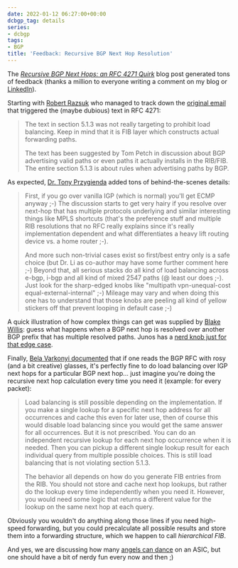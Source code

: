 ```yaml
---
date: 2022-01-12 06:27:00+00:00
dcbgp_tag: details
series:
- dcbgp
tags:
- BGP
title: 'Feedback: Recursive BGP Next Hop Resolution'
---
```

The _[Recursive BGP Next Hops: an RFC 4271 Quirk](/2022/01/bgp-recursive-next-hops-rfc.html)_ blog post generated tons of feedback (thanks a million to everyone writing a comment on my blog or [LinkedIn](https://www.linkedin.com/feed/update/urn%3Ali%3Aactivity%3A6884535946654572544/)).

Starting with [Robert Razsuk](/2022/01/bgp-recursive-next-hops-rfc.html#956) who managed to track down the [original email](https://mailarchive.ietf.org/arch/msg/idr/OHlGLdQOF5lSa_NR7oOaDjse8y8/) that triggered the (maybe dubious) text in RFC 4271:

> The text in section 5.1.3 was not really targeting to prohibit load balancing. Keep in mind that it is FIB layer which constructs actual forwarding paths.
>
> The text has been suggested by Tom Petch in discussion about BGP advertising valid paths or even paths it actually installs in the RIB/FIB. The entire section 5.1.3 is about rules when advertising paths by BGP.
<!--more-->
As expected, [Dr. Tony Przygienda](https://www.linkedin.com/in/dr-tony-przygienda-018501/) added tons of behind-the-scenes details:

> First, if you go over vanilla IGP (which is normal) you'll get ECMP anyway ;-) The discussion starts to get very hairy if you resolve over next-hop that has multiple protocols underlying and similar interesting things like MPLS shortcuts (that's the preference stuff and multiple RIB resolutions that no RFC really explains since it's really implementation dependent and what differentiates a heavy lift routing device vs. a home router ;-).
>
> And more such non-trivial cases exist so first/best entry only is a safe choice (but Dr. Li as co-author may have some further comment here ;-) Beyond that, all serious stacks do all kind of load balancing across e-bgp, i-bgp and all kind of mixed 2547 paths (@ least our does ;-). Just look for the sharp-edged knobs like "multipath vpn-unequal-cost equal-external-internal" ;-) Mileage may vary and when doing this one has to understand that those knobs are peeling all kind of yellow stickers off that prevent looping in default case ;-)

A quick illustration of how complex things can get was supplied by [Blake Willis](https://www.linkedin.com/in/blakedot/): guess what happens when a BGP next hop is resolved over another BGP prefix that has multiple resolved paths. Junos has a [nerd knob just for that edge case](https://www.juniper.net/documentation/us/en/software/junos/bgp/topics/topic-map/load-balancing-bgp-session.html#id-configuring-recursive-resolution-over-bgp-multipath).

Finally, [Bela Varkonyi documented](/2022/01/bgp-recursive-next-hops-rfc.html#960) that if one reads the BGP RFC with rosy (and a bit creative) glasses, it's perfectly fine to do load balancing over IGP next hops for a particular BGP next hop... just imagine you're doing the recursive next hop calculation every time you need it (example: for every packet):

> Load balancing is still possible depending on the implementation. If you make a single lookup for a specific next hop address for all occurrences and cache this even for later use, then of course this would disable load balancing since you would get the same answer for all occurrences. But it is not prescribed. You can do an independent recursive lookup for each next hop occurrence when it is needed. Then you can pickup a different single lookup result for each individual query from multiple possible choices. This is still load balancing that is not violating section 5.1.3.
>
> The behavior all depends on how do you generate FIB entries from the RIB. You should not store and cache next hop lookups, but rather do the lookup every time independently when you need it. However, you would need some logic that returns a different value for the lookup on the same next hop at each query.

Obviously you wouldn't do anything along those lines if you need high-speed forwarding, but you could precalculate all possible results and store them into a forwarding structure, which we happen to call *hierarchical FIB*.

And yes, we are discussing how many [angels can dance](https://en.wikipedia.org/wiki/How_many_angels_can_dance_on_the_head_of_a_pin%3F) on an ASIC, but one should have a bit of nerdy fun every now and then ;)
